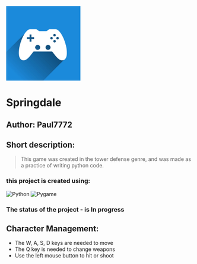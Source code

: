 <img alt="Springdale logo" height="200" src="Readme_file/icon.jpg" width="200"/>

<h1>Springdale</h1>

## Author: Paul7772

## Short description:
> This game was created in the tower defense genre,
> and was made as a practice of writing python code.

<div>
  <h3>this project is created using:</h3>
  <img src="https://img.shields.io/badge/python-%230678BE.svg?style=for-the-badge&logo=Python&logoColor=yellow", alt="Python">
  <img src="https://img.shields.io/badge/pygame-5A0EF8?style=for-the-badge&logo=sqlite&logoColor=yellow", alt="Pygame">
</div>

### The status  of the project - is In progress

## Character Management:

+ The W, A, S, D keys are needed to move
+ The Q key is needed to change weapons
+ Use the left mouse button to hit or shoot

